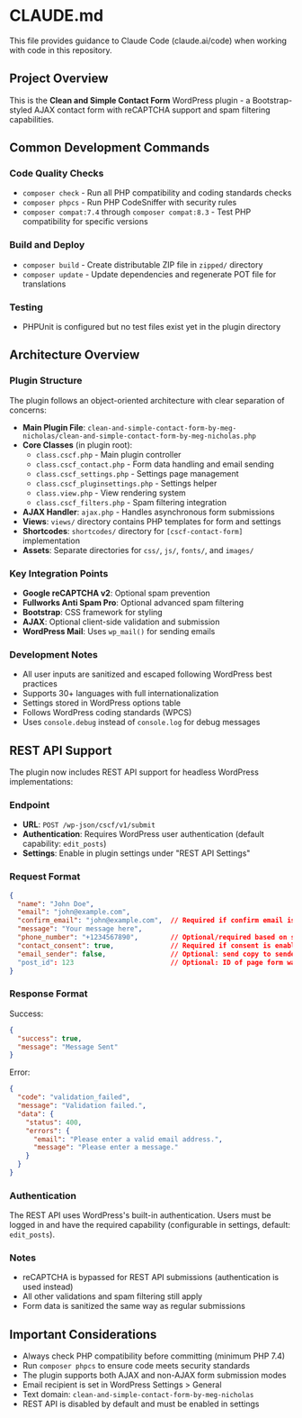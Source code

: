 # CLAUDE.md

This file provides guidance to Claude Code (claude.ai/code) when working with code in this repository.

## Project Overview

This is the **Clean and Simple Contact Form** WordPress plugin - a Bootstrap-styled AJAX contact form with reCAPTCHA support and spam filtering capabilities.

## Common Development Commands

### Code Quality Checks
- `composer check` - Run all PHP compatibility and coding standards checks
- `composer phpcs` - Run PHP CodeSniffer with security rules
- `composer compat:7.4` through `composer compat:8.3` - Test PHP compatibility for specific versions

### Build and Deploy
- `composer build` - Create distributable ZIP file in `zipped/` directory
- `composer update` - Update dependencies and regenerate POT file for translations

### Testing
- PHPUnit is configured but no test files exist yet in the plugin directory

## Architecture Overview

### Plugin Structure
The plugin follows an object-oriented architecture with clear separation of concerns:

- **Main Plugin File**: `clean-and-simple-contact-form-by-meg-nicholas/clean-and-simple-contact-form-by-meg-nicholas.php`
- **Core Classes** (in plugin root):
  - `class.cscf.php` - Main plugin controller
  - `class.cscf_contact.php` - Form data handling and email sending
  - `class.cscf_settings.php` - Settings page management
  - `class.cscf_pluginsettings.php` - Settings helper
  - `class.view.php` - View rendering system
  - `class.cscf_filters.php` - Spam filtering integration
- **AJAX Handler**: `ajax.php` - Handles asynchronous form submissions
- **Views**: `views/` directory contains PHP templates for form and settings
- **Shortcodes**: `shortcodes/` directory for `[cscf-contact-form]` implementation
- **Assets**: Separate directories for `css/`, `js/`, `fonts/`, and `images/`

### Key Integration Points
- **Google reCAPTCHA v2**: Optional spam prevention
- **Fullworks Anti Spam Pro**: Optional advanced spam filtering
- **Bootstrap**: CSS framework for styling
- **AJAX**: Optional client-side validation and submission
- **WordPress Mail**: Uses `wp_mail()` for sending emails

### Development Notes
- All user inputs are sanitized and escaped following WordPress best practices
- Supports 30+ languages with full internationalization
- Settings stored in WordPress options table
- Follows WordPress coding standards (WPCS)
- Uses `console.debug` instead of `console.log` for debug messages

## REST API Support

The plugin now includes REST API support for headless WordPress implementations:

### Endpoint
- **URL**: `POST /wp-json/cscf/v1/submit`
- **Authentication**: Requires WordPress user authentication (default capability: `edit_posts`)
- **Settings**: Enable in plugin settings under "REST API Settings"

### Request Format
```json
{
  "name": "John Doe",
  "email": "john@example.com",
  "confirm_email": "john@example.com",  // Required if confirm email is enabled
  "message": "Your message here",
  "phone_number": "+1234567890",        // Optional/required based on settings
  "contact_consent": true,              // Required if consent is enabled
  "email_sender": false,                // Optional: send copy to sender
  "post_id": 123                        // Optional: ID of page form was submitted from
}
```

### Response Format
Success:
```json
{
  "success": true,
  "message": "Message Sent"
}
```

Error:
```json
{
  "code": "validation_failed",
  "message": "Validation failed.",
  "data": {
    "status": 400,
    "errors": {
      "email": "Please enter a valid email address.",
      "message": "Please enter a message."
    }
  }
}
```

### Authentication
The REST API uses WordPress's built-in authentication. Users must be logged in and have the required capability (configurable in settings, default: `edit_posts`).

### Notes
- reCAPTCHA is bypassed for REST API submissions (authentication is used instead)
- All other validations and spam filtering still apply
- Form data is sanitized the same way as regular submissions

## Important Considerations
- Always check PHP compatibility before committing (minimum PHP 7.4)
- Run `composer phpcs` to ensure code meets security standards
- The plugin supports both AJAX and non-AJAX form submission modes
- Email recipient is set in WordPress Settings > General
- Text domain: `clean-and-simple-contact-form-by-meg-nicholas`
- REST API is disabled by default and must be enabled in settings
